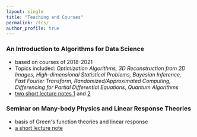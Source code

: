 ```yaml
---
layout: single
title: "Teaching and Courses"
permalink: /tcs/
author_profile: true
---
```



### An Introduction to Algorithms for Data Science
* based on courses of 2018-2021
* Topics included: *Optimization Algorithms, 3D Reconstruction from 2D Images, High-dimensional Statistical Problems, Bayesian Inference, Fast Fourier Transform, Randomized/Approximated Computing, Differencing for Partial Differential Equations, Quantum Algorithms*
* [two short lecture notes 1](https://bjcai-phys.github.io/images/Tu1-pp.pdf) and [2](https://bjcai-phys.github.io/images/Tu2-pp.pdf)

### Seminar on Many-body Physics and Linear Response Theories
* basis of Green's function theories and linear response 
* [a short lecture note](https://bjcai-phys.github.io/images/LectMB.pdf)
